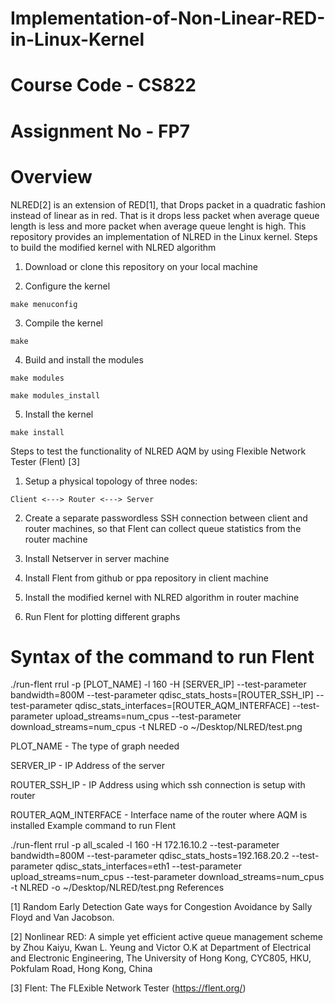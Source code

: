 
# Implementation-of-Non-Linear-RED-in-Linux-Kernel
# Course Code - CS822
# Assignment No - FP7

# Overview
NLRED[2] is an extension of RED[1], that Drops packet in a quadratic fashion instead of linear as in red. That is it drops less packet when average queue length is less and more packet when average queue lenght is high. This repository provides an implementation of NLRED in the Linux kernel.
Steps to build the modified kernel with NLRED algorithm

   1. Download or clone this repository on your local machine

   2. Configure the kernel

    make menuconfig

   3. Compile the kernel

    make

   4. Build and install the modules

    make modules

    make modules_install

   5. Install the kernel

    make install

Steps to test the functionality of NLRED AQM by using Flexible Network Tester (Flent) [3]

   1. Setup a physical topology of three nodes:

    Client <---> Router <---> Server

   2. Create a separate passwordless SSH connection between client and router machines, so that Flent can collect queue statistics from the router machine

   3. Install Netserver in server machine

   4. Install Flent from github or ppa repository in client machine

   5. Install the modified kernel with NLRED algorithm in router machine

   6. Run Flent for plotting different graphs

# Syntax of the command to run Flent

./run-flent rrul -p [PLOT_NAME] -l 160 -H [SERVER_IP] --test-parameter bandwidth=800M --test-parameter qdisc_stats_hosts=[ROUTER_SSH_IP] --test-parameter qdisc_stats_interfaces=[ROUTER_AQM_INTERFACE] --test-parameter upload_streams=num_cpus --test-parameter download_streams=num_cpus -t NLRED -o ~/Desktop/NLRED/test.png

PLOT_NAME - The type of graph needed

SERVER_IP - IP Address of the server

ROUTER_SSH_IP - IP Address using which ssh connection is setup with router

ROUTER_AQM_INTERFACE - Interface name of the router where AQM is installed
Example command to run Flent

./run-flent rrul -p all_scaled -l 160 -H 172.16.10.2 --test-parameter bandwidth=800M --test-parameter qdisc_stats_hosts=192.168.20.2 --test-parameter qdisc_stats_interfaces=eth1 --test-parameter upload_streams=num_cpus --test-parameter download_streams=num_cpus -t NLRED -o ~/Desktop/NLRED/test.png
References

[1] Random Early Detection Gate ways for Congestion Avoidance by Sally Floyd and Van Jacobson.

[2] Nonlinear RED: A simple yet efficient active queue management scheme by Zhou Kaiyu, Kwan L. Yeung and Victor O.K at Department of Electrical and Electronic Engineering, The University of Hong Kong, CYC805, HKU, Pokfulam Road, Hong Kong, China

[3] Flent: The FLExible Network Tester (https://flent.org/)
